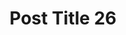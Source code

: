 ---
title: 'Post Title 26'
description: 'Description'
pubDate: 'Jun 27 2024'
heroImage: '/images/posts/blog-placeholder-1.jpg'
category: 'blog'
tags: ['AI'] 
---